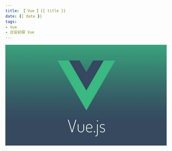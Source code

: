 ```yaml
---
title: 【 Vue 】{{ title }}
date: {{ date }}
tags:
- Vue
- 日安初探 Vue
---
```


![](/img/vue.jpg)

<!-- more -->